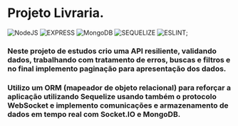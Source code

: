 # Projeto Livraria.

![NodeJS](https://img.shields.io/badge/Node.js-43853D?style=for-the-badge&logo=node.js&logoColor=white) ![EXPRESS](https://img.shields.io/badge/Express.js-404D59?style=for-the-badge) ![MongoDB](https://img.shields.io/badge/MongoDB-4EA94B?style=for-the-badge&logo=mongodb&logoColor=white) ![SEQUELIZE](https://img.shields.io/badge/Sequelize-52B0E7?style=for-the-badge&logo=Sequelize&logoColor=white) ![ESLINT](https://img.shields.io/badge/eslint-3A33D1?style=for-the-badge&logo=eslint&logoColor=white); 

### Neste projeto de estudos crio uma  API resiliente, validando dados, trabalhando com tratamento de erros, buscas e filtros e no final implemento paginação para apresentação dos dados.
### Utilizo um ORM (mapeador de objeto relacional) para reforçar a aplicação utilizando Sequelize usando também o protocolo WebSocket e implemento comunicações e armazenamento de dados em tempo real com Socket.IO e MongoDB.

